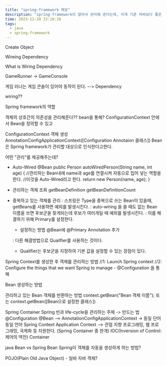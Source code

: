 ```yaml
---
title: "spring-framework 메모"
description: "spring-framework이 알아서 관리해 준다는데, 이게 기존 자바보다 좋은 점이 도대체 뭔데?"
time: 2023-12-20 23:10:28
tags:
  - java
  - spring-framework
---
```


Create Object

Wireing Dependency

What is Wiring Dependency

GameRunner -> GameConsole

게임 러너는 게임 콘솔이 있어야 동작이 된다. --> Dependency


wiring??

Spring framework의 역할

객체의 상호간의 의존성을 관리해준다?? bean을 통해?
ConfigurationContext 안에서 Bean을 정의할 수 있고

ConfigurationContext 객체 생성
AnnotationConfigApplicationContext([Configuration Annotaion 클래스])
Bean은 Spring framework가 관리할 대상으로 인식한다고한다.

어떤 "관리"를 제공해주는데? 

- Auto-Wired
    @Bean
    public Person autoWiredPerson(String name, int age) {
        //관리하는 Bean내에 name과 age를 연결시켜 자동으로 집어 넣는 역할을 한다. 
        //이것을 Auto-Wired라고 한다.
        return new Person(name, age);
    }

- 관리하는 객체 조회
getBeanDefinition
getBeanDefinitionCount
- 중복하고 있는 객체를 관리
  : 스프링은 Type을 중복으로 쓰는 Bean이 있을때, getBeans를 사용하면 예외를 발생시킨다.
   : auto-wiring 을 쓸 때도 없는 Bean 이름을 쓰면 후보군을 찾게되는데 후보가 여러개일 때 예외를 발생시킨다.
  : 이를 해결하기 위해 Primary를 설정한다.
    - 설정하는 방법 @Bean에 @Primary Annotation 추가

   : 다른 해결방법으로 Quailfier를 사용하는 것이다.
    - Qualifier는 후보군을 지정하여 기본 값을 설정할 수 있는 장점이 있다.



Spring Context를 생성한 후 객체를 관리하는 방법
//1: Launch Spring context
//2: Configure the things that we want Spring to manage - @Configuration 을 통해

Bean 생성하는 방법


관리하고 있는 Bean 객체를 반환하는 방법
context.getBean("Bean 객체 이름"); 또는
context.getBean([Bean으로 설정한 클래스])


Spring Container
Spring 빈과 life-cycle을 관리하는 주체 
-> 만드는 법
@Configuration
@Bean
--> AnnotationConfigApplicationContext
-> 동일 단어
동일 언어
Spring Context
Application Context --> 관점 지향 프로그래밍, 웹 프로그래밍, 국제화 등 지원한다.
			(Spring Container 중 한개)
IOC(Inversion of Control: 제어의 역전) Container


java Bean vs Spring Bean
Spring이 객체를 자동을 생성하게 하는 방법?

POJO(Plain Old Java Object) - 일바 자바 객체?
